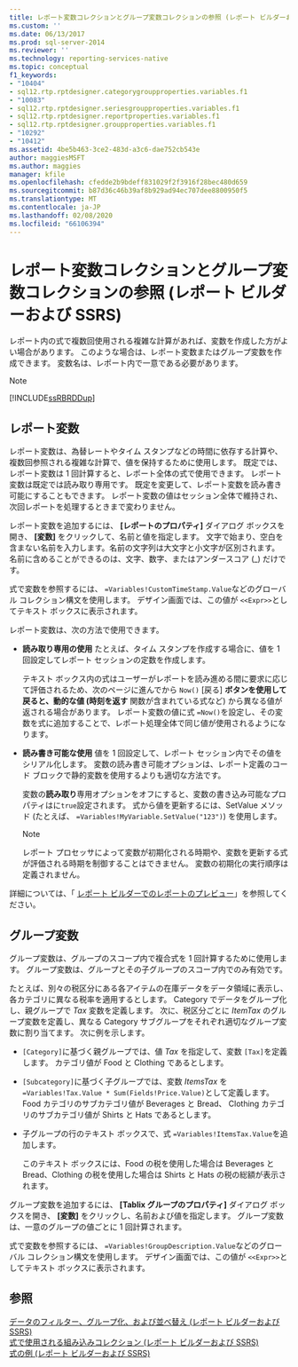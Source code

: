 ```yaml
---
title: レポート変数コレクションとグループ変数コレクションの参照 (レポート ビルダーおよび SSRS) | Microsoft Docs
ms.custom: ''
ms.date: 06/13/2017
ms.prod: sql-server-2014
ms.reviewer: ''
ms.technology: reporting-services-native
ms.topic: conceptual
f1_keywords:
- "10404"
- sql12.rtp.rptdesigner.categorygroupproperties.variables.f1
- "10083"
- sql12.rtp.rptdesigner.seriesgroupproperties.variables.f1
- sql12.rtp.rptdesigner.reportproperties.variables.f1
- sql12.rtp.rptdesigner.groupproperties.variables.f1
- "10292"
- "10412"
ms.assetid: 4be5b463-3ce2-483d-a3c6-dae752cb543e
author: maggiesMSFT
ms.author: maggies
manager: kfile
ms.openlocfilehash: cfedde2b9bdeff831029f2f3916f28bec480d659
ms.sourcegitcommit: b87d36c46b39af8b929ad94ec707dee8800950f5
ms.translationtype: MT
ms.contentlocale: ja-JP
ms.lasthandoff: 02/08/2020
ms.locfileid: "66106394"
---
```

# <a name="report-and-group-variables-collections-references-report-builder-and-ssrs"></a>レポート変数コレクションとグループ変数コレクションの参照 (レポート ビルダーおよび SSRS)
  レポート内の式で複数回使用される複雑な計算があれば、変数を作成した方がよい場合があります。 このような場合は、レポート変数またはグループ変数を作成できます。 変数名は、レポート内で一意である必要があります。  
  
> [!NOTE]  
>  [!INCLUDE[ssRBRDDup](../../includes/ssrbrddup-md.md)]  
  
## <a name="report-variables"></a>レポート変数  
 レポート変数は、為替レートやタイム スタンプなどの時間に依存する計算や、複数回参照される複雑な計算で、値を保持するために使用します。 既定では、レポート変数は 1 回計算すると、レポート全体の式で使用できます。 レポート変数は既定では読み取り専用です。 既定を変更して、レポート変数を読み書き可能にすることもできます。 レポート変数の値はセッション全体で維持され、次回レポートを処理するときまで変わりません。  
  
 レポート変数を追加するには、 **[レポートのプロパティ]** ダイアログ ボックスを開き、 **[変数]** をクリックして、名前と値を指定します。 文字で始まり、空白を含まない名前を入力します。名前の文字列は大文字と小文字が区別されます。 名前に含めることができるのは、文字、数字、またはアンダースコア (_) だけです。  
  
 式で変数を参照するには、 `=Variables!CustomTimeStamp.Value`などのグローバル コレクション構文を使用します。 デザイン画面では、この値が `<<Expr>>`としてテキスト ボックスに表示されます。  
  
 レポート変数は、次の方法で使用できます。  
  
-   **読み取り専用の使用** たとえば、タイム スタンプを作成する場合に、値を 1 回設定してレポート セッションの定数を作成します。  
  
     テキスト ボックス内の式はユーザーがレポートを読み進める間に要求に応じて評価されるため、次のページに進んでから `Now()` [戻る] **ボタンを使用して戻ると、動的な値 (時刻を返す** 関数が含まれている式など) から異なる値が返される場合があります。 レポート変数の値に式 `=Now()`を設定し、その変数を式に追加することで、レポート処理全体で同じ値が使用されるようになります。  
  
-   **読み書き可能な使用** 値を 1 回設定して、レポート セッション内でその値をシリアル化します。 変数の読み書き可能オプションは、レポート定義のコード ブロックで静的変数を使用するよりも適切な方法です。  
  
     変数の**読み取り**専用オプションをオフにすると、変数の書き込み可能なプロパティはに`true`設定されます。 式から値を更新するには、SetValue メソッド (たとえば、 `=Variables!MyVariable.SetValue("123")`) を使用します。  
  
    > [!NOTE]  
    >  レポート プロセッサによって変数が初期化される時期や、変数を更新する式が評価される時期を制御することはできません。 変数の初期化の実行順序は定義されません。  
  
 詳細については、「 [レポート ビルダーでのレポートのプレビュー](../report-builder/previewing-reports-in-report-builder.md)」を参照してください。  
  
## <a name="group-variables"></a>グループ変数  
 グループ変数は、グループのスコープ内で複合式を 1 回計算するために使用します。 グループ変数は、グループとその子グループのスコープ内でのみ有効です。  
  
 たとえば、別々の税区分にある各アイテムの在庫データをデータ領域に表示し、各カテゴリに異なる税率を適用するとします。 Category でデータをグループ化し、親グループで *Tax* 変数を定義します。 次に、税区分ごとに *ItemTax* のグループ変数を定義し、異なる Category サブグループをそれぞれ適切なグループ変数に割り当てます。 次に例を示します。  
  
-   `[Category]`に基づく親グループでは、値 *Tax* を指定して、変数 `[Tax]`を定義します。 カテゴリ値が Food と Clothing であるとします。  
  
-   `[Subcategory]`に基づく子グループでは、変数 *ItemsTax* を `=Variables!Tax.Value * Sum(Fields!Price.Value)`として定義します。 Food カテゴリのサブカテゴリ値が Beverages と Bread、 Clothing カテゴリのサブカテゴリ値が Shirts と Hats であるとします。  
  
-   子グループの行のテキスト ボックスで、式 `=Variables!ItemsTax.Value`を追加します。  
  
     このテキスト ボックスには、Food の税を使用した場合は Beverages と Bread、Clothing の税を使用した場合は Shirts と Hats の税の総額が表示されます。  
  
 グループ変数を追加するには、 **[Tablix グループのプロパティ]** ダイアログ ボックスを開き、 **[変数]** をクリックし、名前および値を指定します。 グループ変数は、一意のグループの値ごとに 1 回計算されます。  
  
 式で変数を参照するには、 `=Variables!GroupDescription.Value`などのグローバル コレクション構文を使用します。 デザイン画面では、この値が `<<Expr>>`としてテキスト ボックスに表示されます。  
  
## <a name="see-also"></a>参照  
 [データのフィルター、グループ化、および並べ替え (レポート ビルダーおよび SSRS)](filter-group-and-sort-data-report-builder-and-ssrs.md)   
 [式で使用される組み込みコレクション (レポート ビルダーおよび SSRS)](built-in-collections-in-expressions-report-builder.md)   
 [式の例 &#40;レポート ビルダーおよび SSRS&#41;](expression-examples-report-builder-and-ssrs.md)  
  
  
